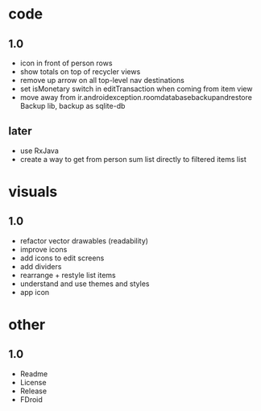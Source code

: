 # code
## 1.0
- icon in front of person rows
- show totals on top of recycler views
- remove up arrow on all top-level nav destinations
- set isMonetary switch in editTransaction when coming from item view
- move away from ir.androidexception.roomdatabasebackupandrestore Backup lib, backup as sqlite-db
## later
- use RxJava
- create a way to get from person sum list directly to filtered items list

# visuals
## 1.0
- refactor vector drawables (readability)
- improve icons
- add icons to edit screens
- add dividers
- rearrange + restyle list items
- understand and use themes and styles
- app icon

# other
## 1.0
- Readme
- License
- Release 
- FDroid
